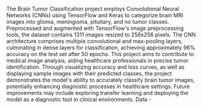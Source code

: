 The Brain Tumor Classification project employs Convolutional Neural Networks (CNNs) using TensorFlow and Keras to categorize brain MRI images into glioma, meningioma, pituitary, and no tumor classes. Preprocessed and augmented with TensorFlow's image preprocessing tools, the dataset contains 1311 images resized to 256x256 pixels. The CNN architecture comprises multiple convolutional and max-pooling layers, culminating in dense layers for classification, achieving approximately 96% accuracy on the test set after 50 epochs. This project aims to contribute to medical image analysis, aiding healthcare professionals in precise tumor identification. Through visualizing accuracy and loss curves, as well as displaying sample images with their predicted classes, the project demonstrates the model's ability to accurately classify brain tumor images, potentially enhancing diagnostic processes in healthcare settings. Future improvements may include exploring transfer learning and deploying the model as a diagnostic tool in clinical environments. Data -
